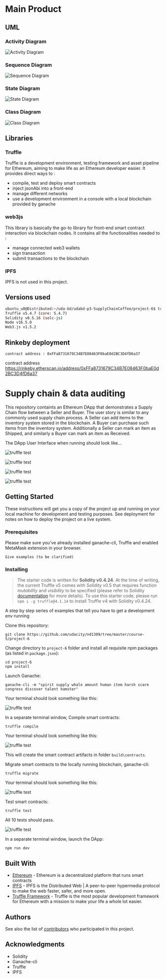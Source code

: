 # Main Product

## UML

### Activity Diagram

![Activity Diagram](arch/activity.png)

### Sequence Diagram

![Sequence Diagram](arch/seq.png)

### State Diagram

![State Diagram](arch/state.png)

### Class Diagram

![Class Diagram](arch/class.svg)

## Libraries

### Truffle

Truffle is a development environment, testing framework and asset pipeline for Ethereum, aiming to make life as an Ethereum developer easier. 
It provides direct ways to :

- compile, test and deploy smart contracts
- inject jsonAbi into a front-end
- manage different networks
- use a development environment in a console with a local blockchain provided by ganache

### web3js

This library is basically the go-to library for front-end smart contract interaction via blockchain nodes. It contains all the functionalities needed to :

- manage connected web3 wallets 
- sign transaction
- submit transactions to the blockchain

### IPFS

IPFS is not used in this project.

## Versions used

```bash
ubuntu_u0@Distributed:~/uda-bd/udabd-p3-SupplyChainCoffee/project-6$ truffle version
Truffle v5.4.7 (core: 5.4.7)
Solidity v0.5.16 (solc-js)
Node v16.5.0
Web3.js v1.5.2
```

## Rinkeby deployment

```
contract address : 0xFFa8731679C34B7E08463F0baE0d2BC3D4fD6a37
```

contract address <https://rinkeby.etherscan.io/address/0xFFa8731679C34B7E08463F0baE0d2BC3D4fD6a37>

# Supply chain & data auditing

This repository containts an Ethereum DApp that demonstrates a Supply Chain flow between a Seller and Buyer. The user story is similar to any commonly used supply chain process. A Seller can add items to the inventory system stored in the blockchain. A Buyer can purchase such items from the inventory system. Additionally a Seller can mark an item as Shipped, and similarly a Buyer can mark an item as Received.

The DApp User Interface when running should look like...

![truffle test](images/ftc_product_overview.png)

![truffle test](images/ftc_farm_details.png)

![truffle test](images/ftc_product_details.png)

![truffle test](images/ftc_transaction_history.png)


## Getting Started

These instructions will get you a copy of the project up and running on your local machine for development and testing purposes. See deployment for notes on how to deploy the project on a live system.

### Prerequisites

Please make sure you've already installed ganache-cli, Truffle and enabled MetaMask extension in your browser.

```
Give examples (to be clarified)
```

### Installing

> The starter code is written for **Solidity v0.4.24**. At the time of writing, the current Truffle v5 comes with Solidity v0.5 that requires function *mutability* and *visibility* to be specified (please refer to Solidity [documentation](https://docs.soliditylang.org/en/v0.5.0/050-breaking-changes.html) for more details). To use this starter code, please run `npm i -g truffle@4.1.14` to install Truffle v4 with Solidity v0.4.24. 

A step by step series of examples that tell you have to get a development env running

Clone this repository:

```
git clone https://github.com/udacity/nd1309/tree/master/course-5/project-6
```

Change directory to ```project-6``` folder and install all requisite npm packages (as listed in ```package.json```):

```
cd project-6
npm install
```

Launch Ganache:

```
ganache-cli -m "spirit supply whale amount human item harsh scare congress discover talent hamster"
```

Your terminal should look something like this:

![truffle test](images/ganache-cli.png)

In a separate terminal window, Compile smart contracts:

```
truffle compile
```

Your terminal should look something like this:

![truffle test](images/truffle_compile.png)

This will create the smart contract artifacts in folder ```build\contracts```.

Migrate smart contracts to the locally running blockchain, ganache-cli:

```
truffle migrate
```

Your terminal should look something like this:

![truffle test](images/truffle_migrate.png)

Test smart contracts:

```
truffle test
```

All 10 tests should pass.

![truffle test](images/truffle_test.png)

In a separate terminal window, launch the DApp:

```
npm run dev
```

## Built With

* [Ethereum](https://www.ethereum.org/) - Ethereum is a decentralized platform that runs smart contracts
* [IPFS](https://ipfs.io/) - IPFS is the Distributed Web | A peer-to-peer hypermedia protocol
to make the web faster, safer, and more open.
* [Truffle Framework](http://truffleframework.com/) - Truffle is the most popular development framework for Ethereum with a mission to make your life a whole lot easier.


## Authors

See also the list of [contributors](https://github.com/your/project/contributors.md) who participated in this project.

## Acknowledgments

* Solidity
* Ganache-cli
* Truffle
* IPFS
